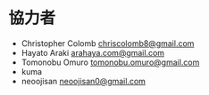 # 協力者

- Christopher Colomb [chriscolomb8@gmail.com](mailto:chriscolomb8@gmail.com)
- Hayato Araki [arahaya.com@gmail.com](mailto:arahaya.com@gmail.com)
- Tomonobu Omuro [tomonobu.omuro@gmail.com](mailto:tomonobu.omuro@gmail.com)
- kuma [](mailto:)
- neoojisan [neoojisan0@gmail.com](mailto:neoojisan0@gmail.com)

